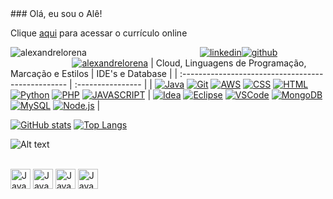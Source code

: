 

<!-- @import "estilo.css" -->




<!--[![Instagram](https://img.shields.io/badge/Instagram-E4405F?style=for-the-badge&logo=instagram&logoColor=white)](https://www.instagram.com/alexandre_lorena/)[![Linkedin](https://img.shields.io/badge/LinkedIn-0077B5?style=for-the-badge&logo=linkedin&logoColor=white)](https://www.linkedin.com/in/alexandreluizlorena/)[![Gmail](https://img.shields.io/badge/Gmail-D14836?style=for-the-badge&logo=gmail&logoColor=white)](mailto:alexandre.lorena@gmail.com)-->

<!--
 [<img src="https://cdn.simpleicons.org/gmail/gray" class="imagem" width="32" height="32">](mailto:alexandre.lorena@gmail.com)&nbsp;
 [<img src="https://cdn.simpleicons.org/instagram/gray" width="32" height="32">](https://www.instagram.com/alexandre_lorena/)&nbsp;
 [<img src="https://cdn.simpleicons.org/linkedin/gray" width="32" height="32">](https://www.linkedin.com/in/alexandreluizlorena/)&nbsp;
 [<img src="https://cdn.simpleicons.org/twitter/gray" width="32" height="32" class="imagem">](https://twitter.com/alefaith)&nbsp;
 -->
<!DOCTYPE html>
<html lang="pt-br">
<head>
	<meta charset="UTF-8">
	<meta name="viewport" content="width=device-width, initial-scale=1">
    <link rel="stylesheet" type="text/css" href="estilo.css">

</head>
<body>
### Olá, eu sou o Alê!


Clique [aqui](https://alexandrelorena.github.io/index.html#home) para acessar o currículo online


![alexandrelorena](https://img.shields.io/badge/alexandre-lorena-blue)&nbsp;&nbsp;&nbsp;&nbsp;&nbsp;&nbsp;&nbsp;&nbsp;&nbsp;&nbsp;&nbsp;&nbsp;&nbsp;&nbsp;&nbsp;&nbsp;&nbsp;&nbsp;&nbsp;&nbsp;&nbsp;&nbsp;&nbsp;&nbsp;&nbsp;&nbsp;&nbsp;&nbsp;&nbsp;&nbsp;&nbsp;&nbsp;&nbsp;&nbsp;&nbsp;&nbsp;&nbsp;&nbsp;&nbsp;&nbsp;&nbsp;&nbsp;&nbsp;&nbsp;&nbsp;&nbsp;[![linkedin](https://img.shields.io/twitter/follow/wakatime?label=followers&logo=linkedin&color=%23007ec6&style=plastic)](https://www.linkedin.com/in/alexandreluizlorena/)[![github](https://img.shields.io/github/followers/alexandrelorena?logo=github&style=plastic)](https://github.com/alexandrelorena?tab=followers)&nbsp;&nbsp;&nbsp;&nbsp;&nbsp;&nbsp;&nbsp;&nbsp;&nbsp;&nbsp;&nbsp;&nbsp;&nbsp;&nbsp;&nbsp;&nbsp;&nbsp;&nbsp;&nbsp;&nbsp;&nbsp;&nbsp;&nbsp;&nbsp;&nbsp;[![alexandrelorena](https://wakatime.com/badge/user/53fb849d-9501-4f2c-90d1-a4aeaa90ef65.svg)](https://wakatime.com/@53fb849d-9501-4f2c-90d1-a4aeaa90ef65)
| Cloud, Linguagens de Programação, Marcação e Estilos | IDE's e Database |
| :------------------------------------------------- | :---------------- |
| [![Java](https://skillicons.dev/icons?i=java)](https://github.com/alexandrelorena/JavaEssencial) [![Git](https://skillicons.dev/icons?i=git)](https://github.com/alexandrelorena?tab=repositories) [![AWS](https://skillicons.dev/icons?i=aws)](https://github.com/alexandrelorena?tab=repositories) [![CSS](https://skillicons.dev/icons?i=css)](https://github.com/alexandrelorena/alexandrelorena.github.io) [![HTML](https://skillicons.dev/icons?i=html)](https://github.com/alexandrelorena/alexandrelorena.github.io) [![Python](https://skillicons.dev/icons?i=python)](https://github.com/alexandrelorena/Python) [![PHP](https://skillicons.dev/icons?i=php)](https://github.com/alexandrelorena?tab=repositories) [![JAVASCRIPT](https://skillicons.dev/icons?i=javascript)](https://github.com/alexandrelorena?tab=repositories) | [![Idea](https://skillicons.dev/icons?i=idea)](https://github.com/alexandrelorena?tab=repositories) [![Eclipse](https://skillicons.dev/icons?i=eclipse)](https://github.com/alexandrelorena?tab=repositories) [![VSCode](https://skillicons.dev/icons?i=vscode)](https://github.com/alexandrelorena?tab=repositories) [![MongoDB](https://skillicons.dev/icons?i=mongodb)](https://github.com/alexandrelorena?tab=repositories) [![MySQL](https://skillicons.dev/icons?i=mysql)](https://github.com/alexandrelorena?tab=repositories) [![Node.js](https://skillicons.dev/icons?i=nodejs)](https://github.com/alexandrelorena?tab=repositories) |
  
[![GitHub stats](https://github-readme-stats.vercel.app/api?username=alexandrelorena&show_icons=true&theme=github_dark_dimmed&line_height=20)](https://github.com/alexandrelorena) [![Top Langs](https://github-readme-stats.vercel.app/api/top-langs/?username=alexandrelorena&layout=compact)](https://github.com/alexandrelorena)


![Alt text](https://spotify-recently-played-readme.vercel.app/api?user=22auh44sgodxcezzorqr3pmsy&width=771&count=3&unique=true&) 
<br><br>
    <div class="separador"></div>
    <a href="https://www.linkedin.com/in/alexandreluizlorena/"
    onmouseover="this.getElementsByTagName('img')[0].src='//cdn.simpleicons.org/gmail'"
    onmouseout="this.getElementsByTagName('img')[0].src='//cdn.simpleicons.org/gmail/gray'">
    <img src="https://cdn.simpleicons.org/gmail/gray" alt="Java" width="32" height="32"></a>
    <a href="https://www.linkedin.com/in/alexandreluizlorena/"
    onmouseover="this.getElementsByTagName('img')[0].src='//cdn.simpleicons.org/instagram'"
    onmouseout="this.getElementsByTagName('img')[0].src='//cdn.simpleicons.org/instagram/gray'">
    <img src="https://cdn.simpleicons.org/instagram/gray" alt="Java" width="32" height="32"></a> 
    <a href="https://www.linkedin.com/in/alexandreluizlorena/"
    onmouseover="this.getElementsByTagName('img')[0].src='//cdn.simpleicons.org/linkedin'"
    onmouseout="this.getElementsByTagName('img')[0].src='//cdn.simpleicons.org/linkedin/gray'">
    <img src="https://cdn.simpleicons.org/linkedin/gray" alt="Java" width="32" height="32"></a>
    <a href="https://www.linkedin.com/in/alexandreluizlorena/"
    onmouseover="this.getElementsByTagName('img')[0].src='//cdn.simpleicons.org/twitter'"
    onmouseout="this.getElementsByTagName('img')[0].src='//cdn.simpleicons.org/twitter/gray'">
    <img src="https://cdn.simpleicons.org/twitter/gray" alt="Java" width="32" height="32"></a>
</body>
</html>